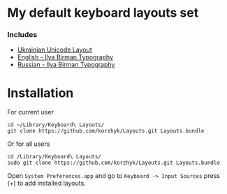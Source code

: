 # My default keyboard layouts set

### Includes

+ [Ukrainian Unicode Layout](http://r2u.org.ua/wiki/keyboard/UkrainianUnicode)
+ [English - Ilya Birman Typography](http://ilyabirman.ru/projects/typography-layout/)
+ [Russian - Ilya Birman Typography](http://ilyabirman.ru/projects/typography-layout/)

# Installation
	
For current user

	cd ~/Library/Keyboard\ Layouts/
	git clone https://github.com/korzhyk/Layouts.git Layouts.bundle

Or for all users

	cd /Library/Keyboard\ Layouts/
	sudo git clone https://github.com/korzhyk/Layouts.git Layouts.bundle

Open `System Preferences.app` and go to `Keyboard -> Input Sources` press (+) to add installed layouts.
